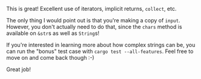 This is great! Excellent use of iterators, implicit returns, `collect`, etc.

The only thing I would point out is that you're making a copy of `input`. However, you don't actually need to do that, since the `chars` method is available on `&str`s as well as `String`s!

If you're interested in learning more about how complex strings can be, you can run the "bonus" test case with `cargo test --all-features`. Feel free to move on and come back though :-)

Great job!